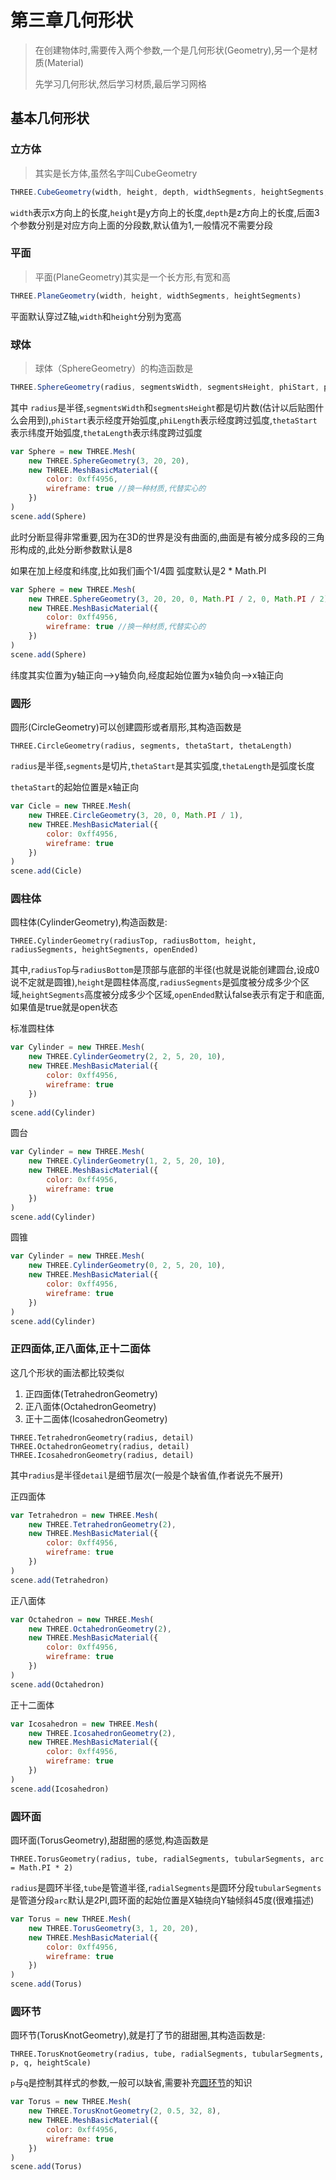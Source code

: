 # 第三章几何形状
> 在创建物体时,需要传入两个参数,一个是几何形状(Geometry),另一个是材质(Material)
>
> 先学习几何形状,然后学习材质,最后学习网格

## 基本几何形状

### 立方体
> 其实是长方体,虽然名字叫CubeGeometry

```js
THREE.CubeGeometry(width, height, depth, widthSegments, heightSegments, depthSegments)
```

`width`表示x方向上的长度,`height`是y方向上的长度,`depth`是z方向上的长度,后面3个参数分别是对应方向上面的分段数,默认值为1,一般情况不需要分段

### 平面
> 平面(PlaneGeometry)其实是一个长方形,有宽和高

```js
THREE.PlaneGeometry(width, height, widthSegments, heightSegments)
```

平面默认穿过Z轴,`width`和`height`分别为宽高

### 球体
> 球体（SphereGeometry）的构造函数是

```js
THREE.SphereGeometry(radius, segmentsWidth, segmentsHeight, phiStart, phiLength, thetaStart, thetaLength)
```

其中 `radius`是半径,`segmentsWidth`和`segmentsHeight`都是切片数(估计以后贴图什么会用到),`phiStart`表示经度开始弧度,`phiLength`表示经度跨过弧度,`thetaStart`表示纬度开始弧度,`thetaLength`表示纬度跨过弧度

```js
var Sphere = new THREE.Mesh(
	new THREE.SphereGeometry(3, 20, 20),
	new THREE.MeshBasicMaterial({
		color: 0xff4956,
		wireframe: true //换一种材质,代替实心的
	})
)
scene.add(Sphere)
```

此时分断显得非常重要,因为在3D的世界是没有曲面的,曲面是有被分成多段的三角形构成的,此处分断参数默认是8

如果在加上经度和纬度,比如我们画个1/4圆 弧度默认是2 * Math.PI

```js
var Sphere = new THREE.Mesh(
	new THREE.SphereGeometry(3, 20, 20, 0, Math.PI / 2, 0, Math.PI / 2),
	new THREE.MeshBasicMaterial({
		color: 0xff4956,
		wireframe: true //换一种材质,代替实心的
	})
)
scene.add(Sphere)
```

纬度其实位置为y轴正向-->y轴负向,经度起始位置为x轴负向-->x轴正向


### 圆形
圆形(CircleGeometry)可以创建圆形或者扇形,其构造函数是

```
THREE.CircleGeometry(radius, segments, thetaStart, thetaLength)
```

`radius`是半径,`segments`是切片,`thetaStart`是其实弧度,`thetaLength`是弧度长度

`thetaStart`的起始位置是x轴正向

```js
var Cicle = new THREE.Mesh(
	new THREE.CircleGeometry(3, 20, 0, Math.PI / 1),
	new THREE.MeshBasicMaterial({
		color: 0xff4956,
		wireframe: true
	})
)
scene.add(Cicle)
```

### 圆柱体
圆柱体(CylinderGeometry),构造函数是:

```
THREE.CylinderGeometry(radiusTop, radiusBottom, height, radiusSegments, heightSegments, openEnded)
```

其中,`radiusTop`与`radiusBottom`是顶部与底部的半径(也就是说能创建圆台,设成0说不定就是圆锥),`height`是圆柱体高度,`radiusSegments`是弧度被分成多少个区域,`heightSegments`高度被分成多少个区域,`openEnded`默认false表示有定于和底面,如果值是true就是open状态

标准圆柱体

```js
var Cylinder = new THREE.Mesh(
	new THREE.CylinderGeometry(2, 2, 5, 20, 10),
	new THREE.MeshBasicMaterial({
		color: 0xff4956,
		wireframe: true
	})
)
scene.add(Cylinder)
```

圆台

```js
var Cylinder = new THREE.Mesh(
	new THREE.CylinderGeometry(1, 2, 5, 20, 10),
	new THREE.MeshBasicMaterial({
		color: 0xff4956,
		wireframe: true
	})
)
scene.add(Cylinder)
```

圆锥

```js
var Cylinder = new THREE.Mesh(
	new THREE.CylinderGeometry(0, 2, 5, 20, 10),
	new THREE.MeshBasicMaterial({
		color: 0xff4956,
		wireframe: true
	})
)
scene.add(Cylinder)
```


### 正四面体,正八面体,正十二面体
这几个形状的画法都比较类似

1. 正四面体(TetrahedronGeometry)
2. 正八面体(OctahedronGeometry)
3. 正十二面体(IcosahedronGeometry)

```
THREE.TetrahedronGeometry(radius, detail)
THREE.OctahedronGeometry(radius, detail)
THREE.IcosahedronGeometry(radius, detail)
```

其中`radius`是半径`detail`是细节层次(一般是个缺省值,作者说先不展开)

正四面体
```js
var Tetrahedron = new THREE.Mesh(
	new THREE.TetrahedronGeometry(2),
	new THREE.MeshBasicMaterial({
		color: 0xff4956,
		wireframe: true
	})
)
scene.add(Tetrahedron)
```

正八面体
```js
var Octahedron = new THREE.Mesh(
	new THREE.OctahedronGeometry(2),
	new THREE.MeshBasicMaterial({
		color: 0xff4956,
		wireframe: true
	})
)
scene.add(Octahedron)
```

正十二面体
```js
var Icosahedron = new THREE.Mesh(
	new THREE.IcosahedronGeometry(2),
	new THREE.MeshBasicMaterial({
		color: 0xff4956,
		wireframe: true
	})
)
scene.add(Icosahedron)
```


### 圆环面

圆环面(TorusGeometry),甜甜圈的感觉,构造函数是

```
THREE.TorusGeometry(radius, tube, radialSegments, tubularSegments, arc = Math.PI * 2)
```

`radius`是圆环半径,`tube`是管道半径,`radialSegments`是圆环分段`tubularSegments`是管道分段`arc`默认是2PI,圆环面的起始位置是X轴绕向Y轴倾斜45度(很难描述)


```js
var Torus = new THREE.Mesh(
	new THREE.TorusGeometry(3, 1, 20, 20),
	new THREE.MeshBasicMaterial({
		color: 0xff4956,
		wireframe: true
	})
)
scene.add(Torus)
```

### 圆环节

圆环节(TorusKnotGeometry),就是打了节的甜甜圈,其构造函数是:

```
THREE.TorusKnotGeometry(radius, tube, radialSegments, tubularSegments, p, q, heightScale)
```

`p`与`q`是控制其样式的参数,一般可以缺省,需要补充[圆环节](https://en.wikipedia.org/wiki/Torus_knot)的知识

```js
var Torus = new THREE.Mesh(
	new THREE.TorusKnotGeometry(2, 0.5, 32, 8),
	new THREE.MeshBasicMaterial({
		color: 0xff4956,
		wireframe: true
	})
)
scene.add(Torus)
```












